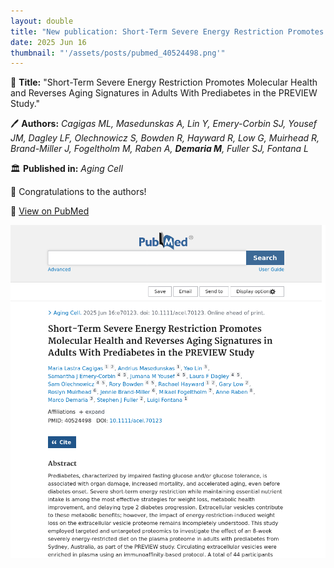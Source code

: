 ```yaml
---
layout: double
title: "New publication: Short-Term Severe Energy Restriction Promotes Molecular Health and Reverses Aging Signatures in Adults With Prediabetes in the PREVIEW Study"
date: 2025 Jun 16
thumbnail: "'/assets/posts/pubmed_40524498.png'"
---
```

📖 <strong>Title:</strong> "Short-Term Severe Energy Restriction Promotes Molecular Health and Reverses Aging Signatures in Adults With Prediabetes in the PREVIEW Study."  

🖊️ <strong>Authors:</strong> <em>Cagigas ML, Masedunskas A, Lin Y, Emery-Corbin SJ, Yousef JM, Dagley LF, Olechnowicz S, Bowden R, Hayward R, Low G, Muirhead R, Brand-Miller J, Fogeltholm M, Raben A, <strong>Demaria M</strong>, Fuller SJ, Fontana L</em>  

🏛️ <strong>Published in:</strong> <em>Aging Cell</em>  

🎉 Congratulations to the authors!  

🔗 <a href="https://pubmed.ncbi.nlm.nih.gov/40524498/">View on PubMed</a>  

![Publication Image](/assets/posts/pubmed_40524498.png)
